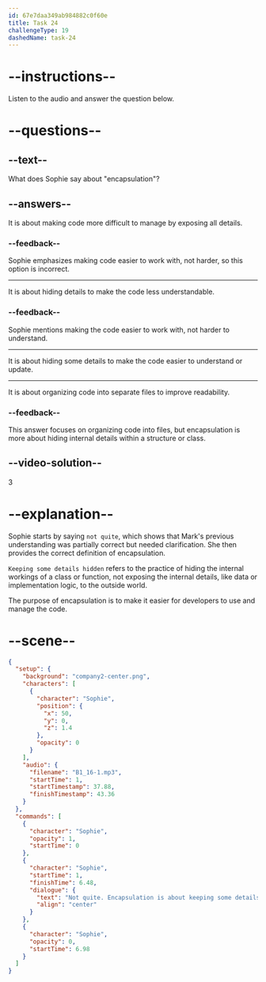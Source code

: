 ```yaml
---
id: 67e7daa349ab984882c0f60e
title: Task 24
challengeType: 19
dashedName: task-24
---
```


<!-- (Audio) Sophie: Not quite. "Encapsulation" is about keeping some details hidden to make the code easier to work with. -->

# --instructions--

Listen to the audio and answer the question below.

# --questions--

## --text--

What does Sophie say about "encapsulation"?

## --answers--

It is about making code more difficult to manage by exposing all details.

### --feedback--

Sophie emphasizes making code easier to work with, not harder, so this option is incorrect.

---

It is about hiding details to make the code less understandable.

### --feedback--

Sophie mentions making the code easier to work with, not harder to understand.

---

It is about hiding some details to make the code easier to understand or update.

---

It is about organizing code into separate files to improve readability.

### --feedback--

This answer focuses on organizing code into files, but encapsulation is more about hiding internal details within a structure or class.

## --video-solution--

3

# --explanation--

Sophie starts by saying `not quite`, which shows that Mark's previous understanding was partially correct but needed clarification. She then provides the correct definition of encapsulation.

`Keeping some details hidden` refers to the practice of hiding the internal workings of a class or function, not exposing the internal details, like data or implementation logic, to the outside world.

The purpose of encapsulation is to make it easier for developers to use and manage the code.

# --scene--

```json
{
  "setup": {
    "background": "company2-center.png",
    "characters": [
      {
        "character": "Sophie",
        "position": {
          "x": 50,
          "y": 0,
          "z": 1.4
        },
        "opacity": 0
      }
    ],
    "audio": {
      "filename": "B1_16-1.mp3",
      "startTime": 1,
      "startTimestamp": 37.88,
      "finishTimestamp": 43.36
    }
  },
  "commands": [
    {
      "character": "Sophie",
      "opacity": 1,
      "startTime": 0
    },
    {
      "character": "Sophie",
      "startTime": 1,
      "finishTime": 6.48,
      "dialogue": {
        "text": "Not quite. Encapsulation is about keeping some details hidden to make the code easier to work with.",
        "align": "center"
      }
    },
    {
      "character": "Sophie",
      "opacity": 0,
      "startTime": 6.98
    }
  ]
}
```
